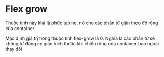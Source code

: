 # Flex grow

Thuộc tính này khá là phức tạp nè, nó cho các phần tử giãn theo độ rộng của container

Mặc định giá trị trong thuộc tính flex-grow là 0. Nghĩa là các phần tử sẽ không tự động co giãn kích thước khi chiều rộng của container bao ngoài thay đổi